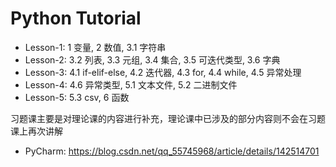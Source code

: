 # Python Tutorial

- Lesson-1: 1 变量, 2 数值, 3.1 字符串
- Lesson-2: 3.2 列表, 3.3 元组, 3.4 集合, 3.5 可迭代类型, 3.6 字典
- Lesson-3: 4.1 if-elif-else, 4.2 迭代器, 4.3 for, 4.4 while, 4.5 异常处理
- Lesson-4: 4.6 异常类型, 5.1 文本文件, 5.2 二进制文件
- Lesson-5: 5.3 csv, 6 函数

习题课主要是对理论课的内容进行补充，理论课中已涉及的部分内容则不会在习题课上再次讲解

- PyCharm: https://blog.csdn.net/qq_55745968/article/details/142514701
